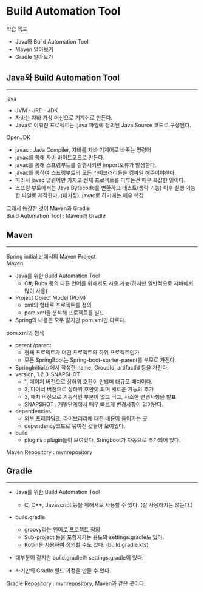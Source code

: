 # Build Automation Tool

학습 목표
- Java와 Build Automation Tool
- Maven 알아보기
- Gradle 알아보기

## Java와 Build Automation Tool
---
java
- JVM - JRE - JDK
- 자바는 자바 가상 머신으로 기계어로 만든다.
- Java로 이뤄진 프로젝트는 .java 파일에 정의된 Java Source 코드로 구성된다.
  
OpenJDK
- javac : Java Compiler, 자바를 자바 기계어로 바꾸는 명령어  
- javac를 통해 자바 바이트코드로 만든다.
- javac를 통해 스프링부트를 실행시키면 import오류가 발생한다.
- javac를 통하여 스프링부트의 모든 라이브러리들을 컴파일 해주어야한다.
- 따라서 javac 명령어만 가지고 전체 프로젝트를 다루는건 매우 복잡한 일이다.
- 스프링 부트에서는 Java Bytecode를 변환하고 테스트(생략 가능) 이후 실행 가능한 파일로 제작한다. (패키징), javac로 하기에는 매우 복잡

그래서 등장한 것이 Maven과 Gradle  
Build Automation Tool : Maven과 Gradle  

## Maven
---

Spring initializr에서의 Maven Project  
Maven
- Java를 위한 Build Automation Tool
  - C#, Ruby 등의 다른 언어를 위해서도 사용 가능(하지만 일반적으로 자바에서 많이 사용)
- Project Object Model (POM)
  - xml의 형태로 프로젝트를 정의
  - pom.xml을 분석해 프로젝트를 빌드
- Spring의 내용은 모두 같지만 pom.xml만 다르다.  
  
pom.xml의 형식
- parent /parent
  - 현재 프로젝트가 어떤 프로젝트의 하위 프로젝트인가
  - 모든 SpringBoot는 Spring-boot-starter-parent를 부모로 가진다.
- SpringInitialzr에서 작성한 name, GroupId, artifactId 등을 가진다.
- version, 1.2.3-SNAPSHOT
  - 1, 메이져 버전으로 상하위 호환이 안되며 대규모 패치이다.
  - 2, 마이너 버전으로 상하위 호환이 되며 새로운 기능의 추가
  - 3, 패치 버전으로 기능적인 부분이 없고 버그, 사소한 변경사항을 발표
  - SNAPSHOT : 개발단계에서 매우 빠르게 변경사항이 일어난다.
- dependencies
  - 외부 프레임워크, 라이브러리에 대한 내용이 들어가는 곳
  - dependency코드로 묶여진 것들이 모여있다.
- build
  - plugins : plugin들이 모여있다, Sringboot가 자동으로 추가되어 있다.

Maven Repository : mvnrepository

## Gradle
---
- Java를 위한 Build Automation Tool
  - C, C++, Javascript 등을 위해서도 사용할 수 있다. (잘 사용하지는 않는다.)
- build.gradle
  - groovy라는 언어로 프로젝트 정의
  - Sub-project 등을 포함시키는 용도의 settings.gradle도 있다.
  - Kotlin을 사용하여 정의할 수도 있다. (build.gradle.kts)
  
- 대부분이 같지만 build.gradle과 settings.gradle이 있다.
- 자기만의 Gradle 빌드 과정을 만들 수 있다.  

Gradle Repository : mvnrepository, Maven과 같은 곳이다.